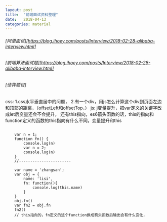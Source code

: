```yaml
---
layout: post
title:  "前端面试资料整理"
date:   2018-04-13
categories: material
---
```



###### [阿里面试][https://blog.ihoey.com/posts/Interview/2018-02-28-alibaba-interview.html]
###### [前端算法面试题][https://blog.ihoey.com/posts/Interview/2018-02-28-alibaba-interview.html]

###### [佳祥题目]

css:
  1.css水平垂直居中的问题，
  2.有一个div，用js怎么计算这个div到页面左边和顶部的距离，（offsetLeft和offsetTop，）
js:
   j变量提升，把var定义的关键字改成let后变量还会不会提升，
   还有this指向，es6箭头函数的话，this的指向和function定义的函数的this指向有什么不同，变量提升和this
```

    var n = 1;
    function fn() {
        console.log(n)
        var n = 2;
        console.log(n)
    }
    //-----------------------

    var name = 'zhangsan';
    var obj = {
        name: 'lisi',
        fn: function(){
            console.log(this.name)
        }
    }
    obj.fn()
    var fn2 = obj.fn
    fn2()
    // this指向的，fn定义的这个function换成箭头函数后输出会有什么变化，

```




